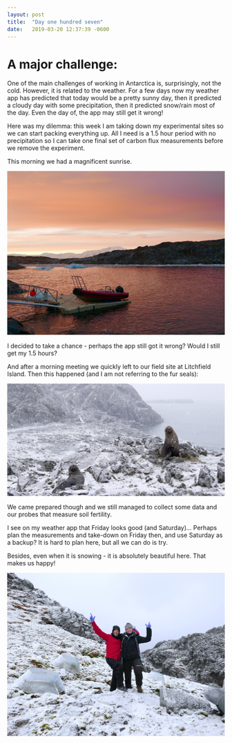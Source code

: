 ```yaml
---
layout: post
title:  "Day one hundred seven"
date:   2019-03-20 12:37:39 -0600
---
```

# A major challenge:
One of the main challenges of working in Antarctica is, surprisingly, not the cold. However, it is related to the weather. For a few days now my weather app has predicted that today would be a pretty sunny day, then it predicted a cloudy day with some precipitation, then it predicted snow/rain most of the day. Even the day of, the app may still get it wrong! 

Here was my dilemma: this week I am taking down my experimental sites so we can start packing everything up. All I need is a 1.5 hour period with no precipitation so I can take one final set of carbon flux measurements before we remove the experiment.

This morning we had a magnificent sunrise. 

![Magnificent sunrise](/assets/blog_photos/190320/sunrise1.jpg)

I decided to take a chance - perhaps the app still got it wrong? Would I still get my 1.5 hours?

And after a morning meeting we quickly left to our field site at Litchfield Island. Then this happened (and I am not referring to the fur seals):

![Heavy snow](/assets/blog_photos/190320/snowingOnFurseals.jpg)

We came prepared though and we still managed to collect some data and our probes that measure soil fertility.  

I see on my weather app that Friday looks good (and Saturday)... Perhaps plan the measurements and take-down on Friday then, and use Saturday as a backup? It is hard to plan here, but all we can do is try.

Besides, even when it is snowing - it is absolutely beautiful here. That makes us happy!

![Happy](/assets/blog_photos/190320/Happy.jpg)